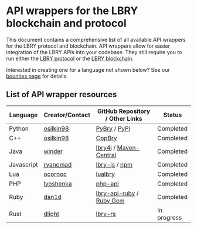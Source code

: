# API wrappers for the LBRY blockchain and protocol

This document contains a comprehensive list of all available API wrappers for the LBRY protocol and blockchain. API wrappers allow for easier integration of the LBRY APIs into your codebase. They still require you to run either the [LBRY protocol](https://github.com/lbryio/lbry) or the [LBRY blockchain](https://github.com/lbryio/lbrycrd). 

Interested in creating one for a language not shown below? See our [bounties page](https://lbry.io/bounty/lbry-binding) for details.

## List of API wrapper resources
| Language   | Creator/Contact                                   | GitHub Repository / Other Links                                                                                                                        | Status      |
|------------|---------------------------------------------------|--------------------------------------------------------------------------------------------------------------------------------------------------------|-------------|
| Python     | [osilkin98](https://github.com/osilkin98)         | [PyBry](https://github.com/osilkin98/PyBry) /  [PyPi](https://pypi.org/project/pybry/)                                                                                                           | Completed   |
| C++        | [osilkin98](https://github.com/osilkin98)         | [CppBry](https://github.com/osilkin98/CppBry)                                                                                                          | Completed   |
| Java       | [winder](https://github.com/winder/)              | [lbry4j](https://github.com/winder/lbry4j) /   [Maven-Central](https://search.maven.org/#artifactdetails%7Ccom.willwinder.lbry4j%7Clbry4j%7C1.0%7Cjar) | Completed   |
| Javascript | [ryanomad](https://github.com/rynomad)            | [lbry-js](https://github.com/rynomad/lbry-js) /   [npm](https://www.npmjs.com/package/lbry)                                                            | Completed   |
| Lua        | [ocornoc](https://github.com/ocornoc/)            | [lualbry](https://github.com/ocornoc/luabry)                                                                                                           | Completed   |
| PHP        | [lyoshenka](https://github.com/lyoshenka/)        | [php-api](https://github.com/lbryio/php-api)                                                                                                           | Completed   |
| Ruby       | [dan1d](https://github.com/dan1d)                 | [lbry-api-ruby](https://github.com/dan1d/lbry-api-ruby) / [Ruby Gem](https://rubygems.org/gems/lbry)                                                   | Completed   |
| Rust       | [dlight](https://github.com/dlight)               | [lbry-rs](https://github.com/dlight/lbry-rs)                                                                                                           | In progress |
